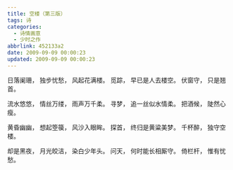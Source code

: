 ```yaml
---
title: 空楼（第三版）
tags: 诗
categories:
  - 诗情画意
  - 少时之作
abbrlink: 452133a2
date: 2009-09-09 00:00:23
updated: 2009-09-09 00:00:23
---
```

日落阑珊，
独步忧愁，
风起花满楼。
觅踪，
早已是人去楼空。
伏窗守，
只是翘首。

流水悠悠，
情丝万缕，
雨声万千柔。
寻梦，
追一丝似水情柔。
把酒候，
陡然心瘦。

黄昏幽幽，
想起箜篌，
风沙入眼眸。
探首，
终归是黄粱美梦。
千杯醉，
独守空楼。

却是黑夜，
月光皎洁，
染白少年头。
问天，
何时能长相厮守。
倚栏杆，
惟有忧愁。